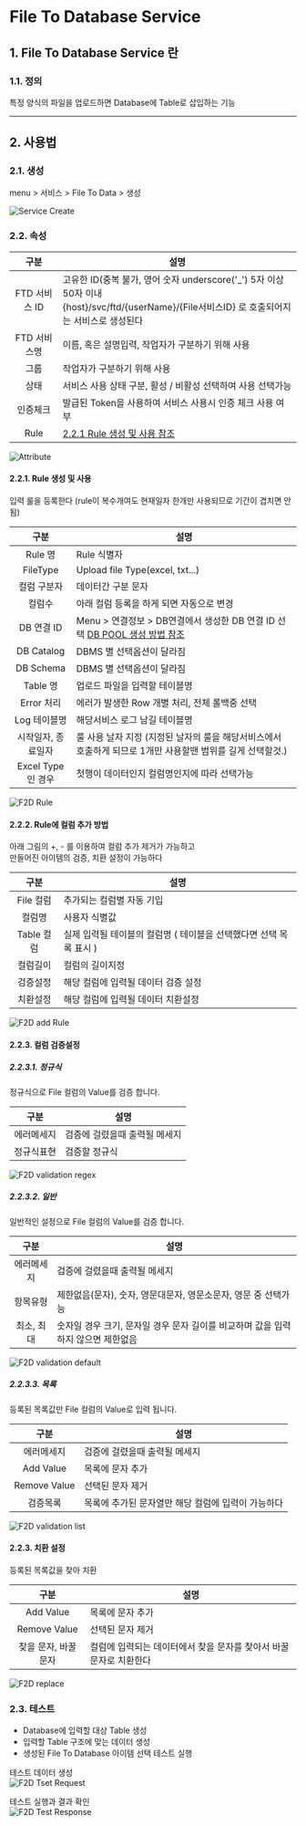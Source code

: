 # File To Database Service

## 1. File To Database Service 란
### 1.1. 정의
특정 양식의 파일을 업로드하면 Database에 Table로 삽입하는 기능

---
## 2. 사용법
### 2.1. 생성
menu > 서비스 > File To Data > 생성

![Service Create](./images/02-service-file2data-01.png)

### 2.2. 속성

| 구분 | 설명 |
|:---:|---|
| FTD 서비스 ID | 고유한 ID(중복 불가, 영어 숫자 underscore('_') 5자 이상 50자 이내<br />{host}/svc/ftd/{userName}/{File서비스ID} 로 호출되어지는 서비스로 생성된다 |
| FTD 서비스명 | 이름, 혹은 설명입력, 작업자가 구분하기 위해 사용 |
| 그룹 | 작업자가 구분하기 위해 사용 |
| 상태 | 서비스 사용 상태 구분, 활성 / 비활성 선택하여 사용 선택가능 |
| 인증체크 | 발급된 Token을 사용하여 서비스 사용시 인증 체크 사용 여부 |
| Rule | [2.2.1 Rule 생성 및 사용 참조](#221-rule-생성-및-사용) |

![Attribute](./images/02-service-file2data-02.png)

#### 2.2.1. Rule 생성 및 사용
입력 룰을 등록한다 (rule이 복수개여도 현재일자 한개만 사용되므로 기간이 겹치면 안됨)  

| 구분 | 설명 |
|:---:|---|
| Rule 명 | Rule 식별자 |
| FileType | Upload file Type(excel, txt...) |
| 컬럼 구분자 | 데이터간 구분 문자 |
| 컬럼수 | 아래 컬럼 등록을 하게 되면 자동으로 변경 |
| DB 연결 ID | Menu > 연결정보 > DB연결에서 생성한 DB 연결 ID 선택 [DB POOL 생성 방법 참조](/connection-information/01-connection-information-database.md) |
| DB Catalog | DBMS 별 선택옵션이 달라짐 |
| DB Schema | DBMS 별 선택옵션이 달라짐 |
| Table 명 | 업로드 파일을 입력할 테이블명 |
| Error 처리 | 에러가 발생한 Row 개별 처리, 전체 롤백중 선택 |
| Log 테이블명 | 해당서비스 로그 남길 테이블명 |
| 시작일자, 종료일자 | 룰 사용 날자 지정 (지정된 날자의 룰을 해당서비스에서 호출하게 되므로 1개만 사용할땐 범위를 길게 선택할것.) |
| Excel Type인 경우 | 첫행이 데이터인지 컬럼명인지에 따라 선택가능 |

![F2D Rule](./images/02-service-file2data-03.png)

#### 2.2.2. Rule에 컬럼 추가 방법

아래 그림의 +, - 를 이용하여 컬럼 추가 제거가 가능하고  
만들어진 아이템의 검증, 치환 설정이 가능하다

| 구분 | 설명 |
|:---:|---|
| File 컬럼 | 추가되는 컬럼별 자동 기입 |
| 컬럼명 | 사용자 식별값 |
| Table 컬럼 | 실제 입력될 테이블의 컬럼명 ( 테이블을 선택했다면 선택 목록 표시 ) |
| 컬럼길이 | 컬럼의 길이지정 |
| 검증설정 | 해당 컬럼에 입력될 데이터 검증 설정 |
| 치환설정 | 해당 컬럼에 입력될 데이터 치환설정 |

![F2D add Rule](./images/02-service-file2data-04.png)

#### 2.2.3. 컬럼 검증설정
##### 2.2.3.1. 정규식

정규식으로 File 컬럼의 Value를 검증 합니다.

| 구분 | 설명 |
|:---:|---|
| 에러메세지 | 검증에 걸렸을때 출력될 메세지 |
| 정규식표현 | 검증할 정규식 |

![F2D validation regex](./images/02-service-file2data-05.png)

##### 2.2.3.2. 일반

일반적인 설정으로 File 컬럼의 Value를 검증 합니다.

| 구분 | 설명 |
|:---:|---|
| 에러메세지 | 검증에 걸렸을때 출력될 메세지 |
| 항목유형 | 제한없음(문자), 숫자, 영문대문자, 영문소문자, 영문 중 선택가능 |
| 최소, 최대 | 숫자일 경우 크기, 문자일 경우 문자 길이를 비교하며 값을 입력하지 않으면 제한없음 |

![F2D validation default](./images/02-service-file2data-06.png)

##### 2.2.3.3. 목록

등록된 목록값만 File 컬럼의 Value로 입력 됩니다.

| 구분 | 설명 |
|:---:|---|
| 에러메세지 | 검증에 걸렸을때 출력될 메세지 |
| Add Value | 목록에 문자 추가 |
| Remove Value | 선택된 문자 제거 |
| 검증목록 | 목록에 추가된 문자열만 해당 컬럼에 입력이 가능하다 |

![F2D validation list](./images/02-service-file2data-07.png)

#### 2.2.3. 치환 설정

등록된 목록값을 찾아 치환

| 구분 | 설명 |
|:---:|---|
| Add Value | 목록에 문자 추가 |
| Remove Value | 선택된 문자 제거 |
| 찾을 문자, 바꿀 문자 | 컬럼에 입력되는 데이터에서 찾을 문자를 찾아서 바꿀 문자로 치환한다 |

![F2D replace](./images/02-service-file2data-08.png)

### 2.3. 테스트

* Database에 입력할 대상 Table 생성
* 입력할 Table 구조에 맞는 데이터 생성
* 생성된 File To Database 아이템 선택 테스트 실행

테스트 데이터 생성  
![F2D Tset Request](./images/02-service-file2data-09.png)

테스트 실행과 결과 확인  
![F2D Test Response](./images/02-service-file2data-10.png)
